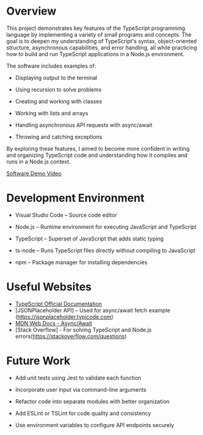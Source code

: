 # Overview
This project demonstrates key features of the TypeScript programming language by implementing a variety of small programs and concepts. The goal is to deepen my understanding of TypeScript's syntax, object-oriented structure, asynchronous capabilities, and error handling, all while practicing how to build and run TypeScript applications in a Node.js environment.

The software includes examples of:

- Displaying output to the terminal

- Using recursion to solve problems

- Creating and working with classes

- Working with lists and arrays

- Handling asynchronous API requests with async/await

- Throwing and catching exceptions

By exploring these features, I aimed to become more confident in writing and organizing TypeScript code and understanding how it compiles and runs in a Node.js context.

[Software Demo Video](http://youtube.link.goes.here)

# Development Environment

- Visual Studio Code – Source code editor

- Node.js – Runtime environment for executing JavaScript and TypeScript

- TypeScript – Superset of JavaScript that adds static typing

- ts-node – Runs TypeScript files directly without compiling to JavaScript

- npm – Package manager for installing dependencies

# Useful Websites

- [TypeScript Official Documentation](https://www.typescriptlang.org/docs/)
- [JSONPlaceholder API] – Used for async/await fetch example (https://jsonplaceholder.typicode.com)
- [MDN Web Docs - Async/Await](https://developer.mozilla.org/en-US/docs/Learn_web_development/Extensions/Async_JS/Promises)
- [Stack Overflow] - For solving TypeScript and Node.js errors(https://stackoverflow.com/questions)

# Future Work

- Add unit tests using Jest to validate each function

- Incorporate user input via command-line arguments

- Refactor code into separate modules with better organization

- Add ESLint or TSLint for code quality and consistency

- Use environment variables to configure API endpoints securely